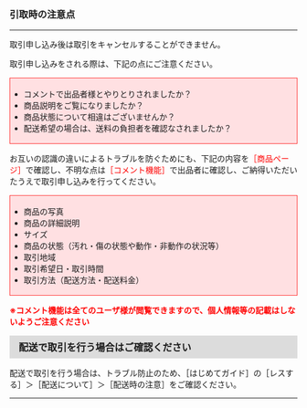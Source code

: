 <h3>引取時の注意点</h3>
<hr>

取引申し込み後は取引をキャンセルすることができません。

取引申し込みをされる際は、下記の点にご注意ください。

<div style="padding: 3px 15px 3px 0px; margin-top: 15px; margin-bottom: 15px; border: 1px solid #ff3333; background-color: #ffe0e2;">
<ul>
<li>コメントで出品者様とやりとりされましたか？</li>
<li>商品説明をご覧になりましたか？</li>
<li>商品状態について相違はございませんか？</li>
<li>配送希望の場合は、送料の負担者を確認なされましたか？</li>
</ul>
</div>

お互いの認識の違いによるトラブルを防ぐためにも、下記の内容を<font color="#ff0000">［商品ページ］</font>で確認し、不明な点は<font color="#ff0000">［コメント機能］</font>で出品者に確認し、ご納得いただいたうえで取引申し込みを行ってください。

<div style="padding: 3px 15px 3px 0px; margin-top: 15px; margin-bottom: 15px; border: 1px solid #ff3333; background-color: #ffe0e2;">
<ul>
<li>商品の写真</li>
<li>商品の詳細説明</li>
<li>サイズ</li>
<li>商品の状態（汚れ・傷の状態や動作・非動作の状況等）</li>
<li>取引地域</li>
<li>取引希望日・取引時間</li>
<li>取引方法（配送方法・配送料金）</li>
</ul>
</div>

<font color="#ff0000"><strong>※コメント機能は全てのユーザ様が閲覧できますので、個人情報等の記載はしないようご注意ください</strong></font>

<div style="padding: 7px 15px; margin-top: 15px; margin-bottom: 15px; border: 1px solid #dcdcdc; background-color: #dcdcdc; font-size: 120%">
<strong>配送で取引を行う場合はご確認ください</strong>
</div>

配送で取引を行う場合は、トラブル防止のため、［はじめてガイド］の［レスする］＞［配送について］＞［配送時の注意］をご確認ください。

<hr>
